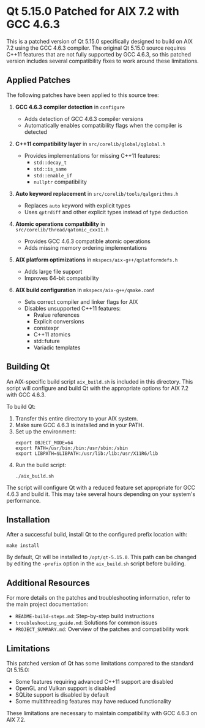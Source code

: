 # Qt 5.15.0 Patched for AIX 7.2 with GCC 4.6.3

This is a patched version of Qt 5.15.0 specifically designed to build on AIX 7.2 using the GCC 4.6.3 compiler. The original Qt 5.15.0 source requires C++11 features that are not fully supported by GCC 4.6.3, so this patched version includes several compatibility fixes to work around these limitations.

## Applied Patches

The following patches have been applied to this source tree:

1. **GCC 4.6.3 compiler detection** in `configure`
   - Adds detection of GCC 4.6.3 compiler versions
   - Automatically enables compatibility flags when the compiler is detected

2. **C++11 compatibility layer** in `src/corelib/global/qglobal.h`
   - Provides implementations for missing C++11 features:
     - `std::decay_t`
     - `std::is_same`
     - `std::enable_if`
     - `nullptr` compatibility

3. **Auto keyword replacement** in `src/corelib/tools/qalgorithms.h`
   - Replaces `auto` keyword with explicit types
   - Uses `qptrdiff` and other explicit types instead of type deduction

4. **Atomic operations compatibility** in `src/corelib/thread/qatomic_cxx11.h`
   - Provides GCC 4.6.3 compatible atomic operations
   - Adds missing memory ordering implementations

5. **AIX platform optimizations** in `mkspecs/aix-g++/qplatformdefs.h`
   - Adds large file support
   - Improves 64-bit compatibility

6. **AIX build configuration** in `mkspecs/aix-g++/qmake.conf`
   - Sets correct compiler and linker flags for AIX
   - Disables unsupported C++11 features:
     - Rvalue references
     - Explicit conversions
     - constexpr
     - C++11 atomics
     - std::future
     - Variadic templates

## Building Qt

An AIX-specific build script `aix_build.sh` is included in this directory. This script will configure and build Qt with the appropriate options for AIX 7.2 with GCC 4.6.3.

To build Qt:

1. Transfer this entire directory to your AIX system.
2. Make sure GCC 4.6.3 is installed and in your PATH.
3. Set up the environment:
   ```
   export OBJECT_MODE=64
   export PATH=/usr/bin:/bin:/usr/sbin:/sbin
   export LIBPATH=$LIBPATH:/usr/lib:/lib:/usr/X11R6/lib
   ```
4. Run the build script:
   ```
   ./aix_build.sh
   ```

The script will configure Qt with a reduced feature set appropriate for GCC 4.6.3 and build it. This may take several hours depending on your system's performance.

## Installation

After a successful build, install Qt to the configured prefix location with:
```
make install
```

By default, Qt will be installed to `/opt/qt-5.15.0`. This path can be changed by editing the `-prefix` option in the `aix_build.sh` script before building.

## Additional Resources

For more details on the patches and troubleshooting information, refer to the main project documentation:

- `README-build-steps.md`: Step-by-step build instructions
- `troubleshooting_guide.md`: Solutions for common issues
- `PROJECT_SUMMARY.md`: Overview of the patches and compatibility work

## Limitations

This patched version of Qt has some limitations compared to the standard Qt 5.15.0:

- Some features requiring advanced C++11 support are disabled
- OpenGL and Vulkan support is disabled
- SQLite support is disabled by default
- Some multithreading features may have reduced functionality

These limitations are necessary to maintain compatibility with GCC 4.6.3 on AIX 7.2.